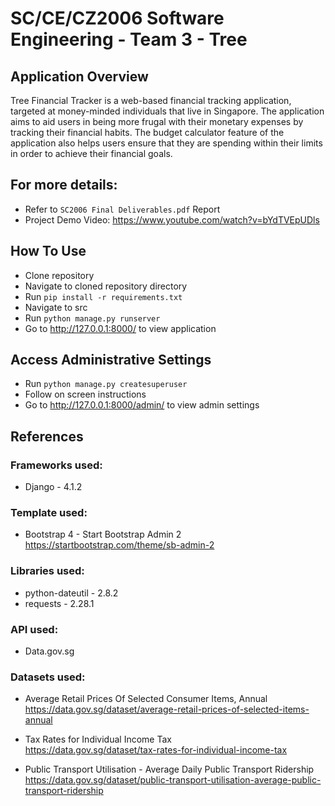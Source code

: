 # SC/CE/CZ2006 Software Engineering - Team 3 - Tree

## Application Overview
Tree Financial Tracker is a web-based financial tracking application, targeted at money-minded individuals that live in Singapore. The application aims to aid users in being more frugal with their monetary expenses by tracking their financial habits. The budget calculator feature of the application also helps users ensure that they are spending within their limits in order to achieve their financial goals.

## For more details:
- Refer to `SC2006 Final Deliverables.pdf` Report
- Project Demo Video: https://www.youtube.com/watch?v=bYdTVEpUDls

## How To Use
- Clone repository
- Navigate to cloned repository directory
- Run `pip install -r requirements.txt`
- Navigate to src
- Run `python manage.py runserver`
- Go to http://127.0.0.1:8000/ to view application        

## Access Administrative Settings
- Run `python manage.py createsuperuser`
- Follow on screen instructions
- Go to http://127.0.0.1:8000/admin/ to view admin settings

## References
### Frameworks used:
- Django - 4.1.2

### Template used:
- Bootstrap 4 - Start Bootstrap Admin 2   
https://startbootstrap.com/theme/sb-admin-2 

### Libraries used:
- python-dateutil - 2.8.2
- requests - 2.28.1

### API used:
- Data.gov.sg 

### Datasets used:
- Average Retail Prices Of Selected Consumer Items, Annual    
https://data.gov.sg/dataset/average-retail-prices-of-selected-items-annual 

- Tax Rates for Individual Income Tax  
https://data.gov.sg/dataset/tax-rates-for-individual-income-tax 

- Public Transport Utilisation - Average Daily Public Transport Ridership   
https://data.gov.sg/dataset/public-transport-utilisation-average-public-transport-ridership 


